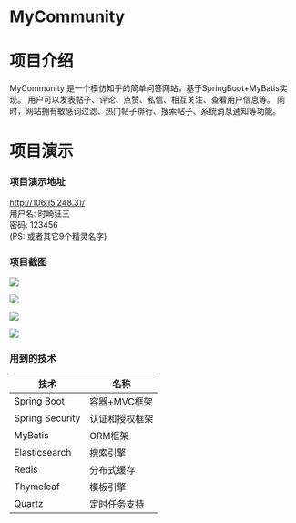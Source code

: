 # MyCommunity

# 项目介绍
MyCommunity 是一个模仿知乎的简单问答网站，基于SpringBoot+MyBatis实现。
用户可以发表帖子、评论、点赞、私信、相互关注、查看用户信息等。
同时，网站拥有敏感词过滤、热门帖子排行、搜索帖子、系统消息通知等功能。  

# 项目演示  
### 项目演示地址
http://106.15.248.31/  
用户名: 时崎狂三  
密码: 123456  
(PS: 或者其它9个精灵名字)

### 项目截图  
![](https://note.youdao.com/yws/public/resource/708a3ced8b76b8abfd07973941b1303f/xmlnote/41CF5EFC37804BDB9F12E25FD01F1EDE/11272)

![](https://note.youdao.com/yws/public/resource/708a3ced8b76b8abfd07973941b1303f/xmlnote/9E42CD7C0A0F490A99DB4FE4470C12F1/11279)

![](https://note.youdao.com/yws/public/resource/708a3ced8b76b8abfd07973941b1303f/xmlnote/CB5EA06675D14CB4972BB1E802409172/11274)

![](https://note.youdao.com/yws/public/resource/708a3ced8b76b8abfd07973941b1303f/xmlnote/61A0D0D50B344B859C85EC37BB6A049B/11276)

### 用到的技术
技术 | 名称 
----|----
Spring Boot | 容器+MVC框架
Spring Security | 认证和授权框架
MyBatis | ORM框架  
Elasticsearch | 搜索引擎
Redis | 分布式缓存
Thymeleaf | 模板引擎
Quartz | 定时任务支持

